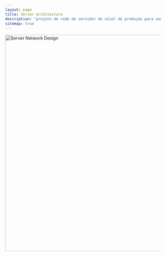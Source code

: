 ```yaml
---
layout: page
title: Server Architecture
description: "projeto de rede de servidor de nível de produção para seu aplicativo Laravel"
sitemap: true
---
```


<img src="../images/Laravel-Servers-Architecture.jpg" alt="Server Network Design" style="width: 700px;"/>